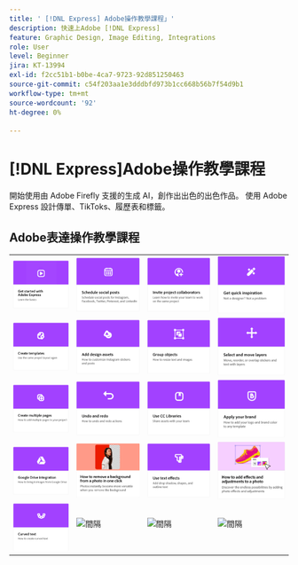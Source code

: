 ```yaml
---
title: ' [!DNL Express] Adobe操作教學課程」'
description: 快速上Adobe [!DNL Express]
feature: Graphic Design, Image Editing, Integrations
role: User
level: Beginner
jira: KT-13994
exl-id: f2cc51b1-b0be-4ca7-9723-92d851250463
source-git-commit: c54f203aa1e3dddbfd973b1cc668b56b7f54d9b1
workflow-type: tm+mt
source-wordcount: '92'
ht-degree: 0%

---
```


# [!DNL Express]Adobe操作教學課程

開始使用由 Adobe Firefly 支援的生成 AI，創作出出色的出色作品。 使用 Adobe Express 設計傳單、TikToks、履歷表和標籤。

## Adobe表達操作教學課程

<table style="table-layout:fixed">
<tr>
 <td>
      <a href="get-started.md">
         <img alt="開始使用 Adobe Express" src="assets/get-started.png" />
      </a>
 </td>
 <td>
      <a href="schedule.md">
         <img alt="安排社交貼文" src="assets/schedule.png" />
      </a>
  </td>
  <td>
   <a href="collaborate.md">
      <img alt="邀請專案共同作業人員" src="assets/collaborate.png" />
   </a>
  </td>
  <td>
      <a href="get-inspiration.md">
         <img alt="快速獲取靈感" src="assets/inspiration.png" />
      </a>
  </td>
</tr>  
<tr>
  <td>
   <a href="create-templates.md">
      <img alt="建立範本" src="assets/templates.png" />
   </a>
  </td>
 <td>
         <a href="add-design-assets.md">
            <img alt="新增設計資產" src="assets/design-assets.png" />
         </a>
 </td>
  <td>
         <a href="group-objects.md">
            <img alt="群組物件" src="assets/group-objects.png" />
         </a>
   </td>
  <td>
         <a href="layers.md">
            <img alt="選取和移動圖層" src="assets/layers.png" />
         </a>
   </td>
</tr>
<tr>
  <td>
      <a href="multiple-pages.md">
         <img alt="建立多個頁面" src="assets/multiple-pages.png" />
      </a>
  </td>
  <td>
      <a href="undo-redo.md">
         <img alt="復原和重做" src="assets/undo-redo.png" />
      </a>
   </td>
  <td>
      <a href="cc-libraries.md">
         <img alt="使用CC Libraries" src="assets/cc-libraries.png" />
      </a>
  </td>
   <td>
      <a href="brand.md">
         <img alt="套用您的品牌" src="assets/brand.png" />
      </a>
  </td>
</tr>
<tr>
   <td>
      <a href="google-drive.md">
         <img alt="Google 雲端硬碟整合" src="assets/google-drive.png" />
      </a>
  </td>
  <td>
      <a href="remove-background.md">
         <img alt="移除背景" src="assets/background.png" />
      </a>
  </td>
  <td>
      <a href="text-effects.md">
         <img alt="使用文字效果" src="assets/text-effects.png" />
      </a>
  </td>
  <td>
      <a href="image-effects.md">
         <img alt="使用影像效果" src="assets/image-effects.png" />
      </a>
  </td>
</tr>
<tr>
  <td>
         <a href="create-curved-text.md">
            <img alt="建立曲線文字" src="assets/curved-text.png" />
         </a>
   </td>
  <td>
      <img alt="間隔" src="../assets/Whitespacer.png" />
      <div>
      <br>
   </td>
   <td>
      <img alt="間隔" src="../assets/Whitespacer.png" />
      <div>
      <br>
   </td>
   <td>
      <img alt="間隔" src="../assets/Whitespacer.png" />
      <div>
      <br>
   </td>
</tr>
</table>
